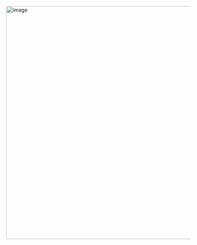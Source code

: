 <img width="1331" height="635" alt="image" src="https://github.com/user-attachments/assets/2051d515-7836-4bf5-aa0e-c083e82c0a5a" />
